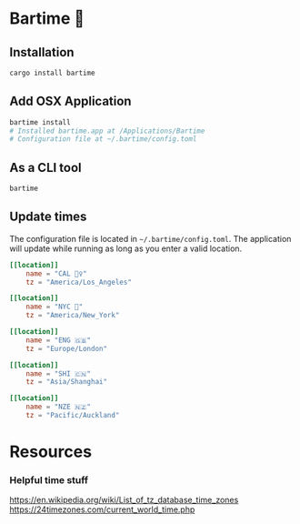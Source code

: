 # Bartime 🍻

## Installation

```bash
cargo install bartime
```

## Add OSX Application
```bash
bartime install
# Installed bartime.app at /Applications/Bartime
# Configuration file at ~/.bartime/config.toml
```

## As a CLI tool
```bash
bartime
```


## Update times

The configuration file is located in `~/.bartime/config.toml`. The application will update while running as long as you enter a valid location.

```toml
[[location]]
	name = "CAL 🏄‍♀️"
	tz = "America/Los_Angeles"

[[location]]
	name = "NYC 🗽"
	tz = "America/New_York"

[[location]]
	name = "ENG 🇬🇧"
	tz = "Europe/London"

[[location]]
	name = "SHI 🇨🇳"
	tz = "Asia/Shanghai"

[[location]]
	name = "NZE 🇳🇿"
	tz = "Pacific/Auckland"
```

# Resources

### Helpful time stuff

https://en.wikipedia.org/wiki/List_of_tz_database_time_zones
https://24timezones.com/current_world_time.php
